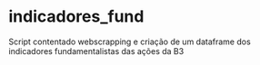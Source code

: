 # indicadores_fund
Script contentado webscrapping e criação de um dataframe dos indicadores fundamentalistas das ações da B3
